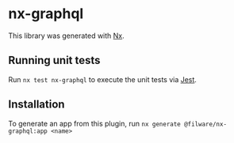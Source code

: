 # nx-graphql

This library was generated with [Nx](https://nx.dev).

## Running unit tests

Run `nx test nx-graphql` to execute the unit tests via [Jest](https://jestjs.io).

## Installation

To generate an app from this plugin, run `nx generate @filware/nx-graphql:app <name>`

